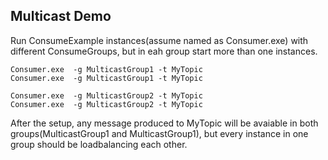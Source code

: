 ## Multicast Demo
Run ConsumeExample instances(assume named as Consumer.exe) with different ConsumeGroups, but in eah group start more than one instances.

    Consumer.exe  -g MulticastGroup1 -t MyTopic
    Consumer.exe  -g MulticastGroup1 -t MyTopic

    Consumer.exe  -g MulticastGroup2 -t MyTopic
    Consumer.exe  -g MulticastGroup2 -t MyTopic

After the setup, any message produced to MyTopic will be avaiable in both groups(MulticastGroup1 and MulticastGroup1), but every instance in one group should be loadbalancing each other.